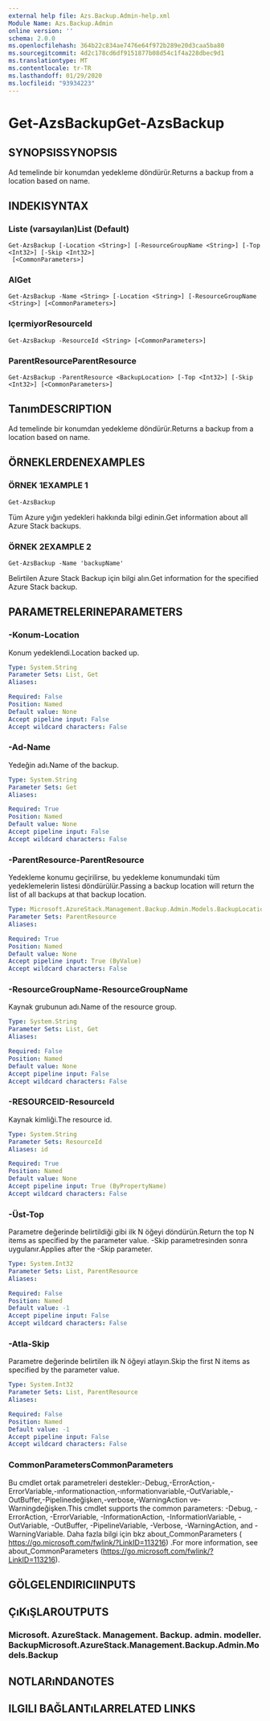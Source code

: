 ```yaml
---
external help file: Azs.Backup.Admin-help.xml
Module Name: Azs.Backup.Admin
online version: ''
schema: 2.0.0
ms.openlocfilehash: 364b22c834ae7476e64f972b289e20d3caa5ba80
ms.sourcegitcommit: 4d2c178cd6df9151877b08d54c1f4a228dbec9d1
ms.translationtype: MT
ms.contentlocale: tr-TR
ms.lasthandoff: 01/29/2020
ms.locfileid: "93934223"
---
```

# <span data-ttu-id="fc076-101">Get-AzsBackup</span><span class="sxs-lookup"><span data-stu-id="fc076-101">Get-AzsBackup</span></span>

## <span data-ttu-id="fc076-102">SYNOPSIS</span><span class="sxs-lookup"><span data-stu-id="fc076-102">SYNOPSIS</span></span>
<span data-ttu-id="fc076-103">Ad temelinde bir konumdan yedekleme döndürür.</span><span class="sxs-lookup"><span data-stu-id="fc076-103">Returns a backup from a location based on name.</span></span>

## <span data-ttu-id="fc076-104">INDEKI</span><span class="sxs-lookup"><span data-stu-id="fc076-104">SYNTAX</span></span>

### <span data-ttu-id="fc076-105">Liste (varsayılan)</span><span class="sxs-lookup"><span data-stu-id="fc076-105">List (Default)</span></span>
```
Get-AzsBackup [-Location <String>] [-ResourceGroupName <String>] [-Top <Int32>] [-Skip <Int32>]
 [<CommonParameters>]
```

### <span data-ttu-id="fc076-106">Al</span><span class="sxs-lookup"><span data-stu-id="fc076-106">Get</span></span>
```
Get-AzsBackup -Name <String> [-Location <String>] [-ResourceGroupName <String>] [<CommonParameters>]
```

### <span data-ttu-id="fc076-107">Içermiyor</span><span class="sxs-lookup"><span data-stu-id="fc076-107">ResourceId</span></span>
```
Get-AzsBackup -ResourceId <String> [<CommonParameters>]
```

### <span data-ttu-id="fc076-108">ParentResource</span><span class="sxs-lookup"><span data-stu-id="fc076-108">ParentResource</span></span>
```
Get-AzsBackup -ParentResource <BackupLocation> [-Top <Int32>] [-Skip <Int32>] [<CommonParameters>]
```

## <span data-ttu-id="fc076-109">Tanım</span><span class="sxs-lookup"><span data-stu-id="fc076-109">DESCRIPTION</span></span>
<span data-ttu-id="fc076-110">Ad temelinde bir konumdan yedekleme döndürür.</span><span class="sxs-lookup"><span data-stu-id="fc076-110">Returns a backup from a location based on name.</span></span>

## <span data-ttu-id="fc076-111">ÖRNEKLERDEN</span><span class="sxs-lookup"><span data-stu-id="fc076-111">EXAMPLES</span></span>

### <span data-ttu-id="fc076-112">ÖRNEK 1</span><span class="sxs-lookup"><span data-stu-id="fc076-112">EXAMPLE 1</span></span>
```
Get-AzsBackup
```

<span data-ttu-id="fc076-113">Tüm Azure yığın yedekleri hakkında bilgi edinin.</span><span class="sxs-lookup"><span data-stu-id="fc076-113">Get information about all Azure Stack backups.</span></span>

### <span data-ttu-id="fc076-114">ÖRNEK 2</span><span class="sxs-lookup"><span data-stu-id="fc076-114">EXAMPLE 2</span></span>
```
Get-AzsBackup -Name 'backupName'
```

<span data-ttu-id="fc076-115">Belirtilen Azure Stack Backup için bilgi alın.</span><span class="sxs-lookup"><span data-stu-id="fc076-115">Get information for the specified Azure Stack backup.</span></span>

## <span data-ttu-id="fc076-116">PARAMETRELERINE</span><span class="sxs-lookup"><span data-stu-id="fc076-116">PARAMETERS</span></span>

### <span data-ttu-id="fc076-117">-Konum</span><span class="sxs-lookup"><span data-stu-id="fc076-117">-Location</span></span>
<span data-ttu-id="fc076-118">Konum yedeklendi.</span><span class="sxs-lookup"><span data-stu-id="fc076-118">Location backed up.</span></span>

```yaml
Type: System.String
Parameter Sets: List, Get
Aliases:

Required: False
Position: Named
Default value: None
Accept pipeline input: False
Accept wildcard characters: False
```

### <span data-ttu-id="fc076-119">-Ad</span><span class="sxs-lookup"><span data-stu-id="fc076-119">-Name</span></span>
<span data-ttu-id="fc076-120">Yedeğin adı.</span><span class="sxs-lookup"><span data-stu-id="fc076-120">Name of the backup.</span></span>

```yaml
Type: System.String
Parameter Sets: Get
Aliases:

Required: True
Position: Named
Default value: None
Accept pipeline input: False
Accept wildcard characters: False
```

### <span data-ttu-id="fc076-121">-ParentResource</span><span class="sxs-lookup"><span data-stu-id="fc076-121">-ParentResource</span></span>
<span data-ttu-id="fc076-122">Yedekleme konumu geçirilirse, bu yedekleme konumundaki tüm yedeklemelerin listesi döndürülür.</span><span class="sxs-lookup"><span data-stu-id="fc076-122">Passing a backup location will return the list of all backups at that backup location.</span></span>

```yaml
Type: Microsoft.AzureStack.Management.Backup.Admin.Models.BackupLocation
Parameter Sets: ParentResource
Aliases:

Required: True
Position: Named
Default value: None
Accept pipeline input: True (ByValue)
Accept wildcard characters: False
```

### <span data-ttu-id="fc076-123">-ResourceGroupName</span><span class="sxs-lookup"><span data-stu-id="fc076-123">-ResourceGroupName</span></span>
<span data-ttu-id="fc076-124">Kaynak grubunun adı.</span><span class="sxs-lookup"><span data-stu-id="fc076-124">Name of the resource group.</span></span>

```yaml
Type: System.String
Parameter Sets: List, Get
Aliases:

Required: False
Position: Named
Default value: None
Accept pipeline input: False
Accept wildcard characters: False
```

### <span data-ttu-id="fc076-125">-RESOURCEID</span><span class="sxs-lookup"><span data-stu-id="fc076-125">-ResourceId</span></span>
<span data-ttu-id="fc076-126">Kaynak kimliği.</span><span class="sxs-lookup"><span data-stu-id="fc076-126">The resource id.</span></span>

```yaml
Type: System.String
Parameter Sets: ResourceId
Aliases: id

Required: True
Position: Named
Default value: None
Accept pipeline input: True (ByPropertyName)
Accept wildcard characters: False
```

### <span data-ttu-id="fc076-127">-Üst</span><span class="sxs-lookup"><span data-stu-id="fc076-127">-Top</span></span>
<span data-ttu-id="fc076-128">Parametre değerinde belirtildiği gibi ilk N öğeyi döndürün.</span><span class="sxs-lookup"><span data-stu-id="fc076-128">Return the top N items as specified by the parameter value.</span></span>
<span data-ttu-id="fc076-129">-Skip parametresinden sonra uygulanır.</span><span class="sxs-lookup"><span data-stu-id="fc076-129">Applies after the -Skip parameter.</span></span>

```yaml
Type: System.Int32
Parameter Sets: List, ParentResource
Aliases:

Required: False
Position: Named
Default value: -1
Accept pipeline input: False
Accept wildcard characters: False
```

### <span data-ttu-id="fc076-130">-Atla</span><span class="sxs-lookup"><span data-stu-id="fc076-130">-Skip</span></span>
<span data-ttu-id="fc076-131">Parametre değerinde belirtilen ilk N öğeyi atlayın.</span><span class="sxs-lookup"><span data-stu-id="fc076-131">Skip the first N items as specified by the parameter value.</span></span>

```yaml
Type: System.Int32
Parameter Sets: List, ParentResource
Aliases:

Required: False
Position: Named
Default value: -1
Accept pipeline input: False
Accept wildcard characters: False
```

### <span data-ttu-id="fc076-132">CommonParameters</span><span class="sxs-lookup"><span data-stu-id="fc076-132">CommonParameters</span></span>
<span data-ttu-id="fc076-133">Bu cmdlet ortak parametreleri destekler:-Debug,-ErrorAction,-ErrorVariable,-ınformationaction,-ınformationvariable,-OutVariable,-OutBuffer,-Pipelinedeğişken,-verbose,-WarningAction ve-Warningdeğişken.</span><span class="sxs-lookup"><span data-stu-id="fc076-133">This cmdlet supports the common parameters: -Debug, -ErrorAction, -ErrorVariable, -InformationAction, -InformationVariable, -OutVariable, -OutBuffer, -PipelineVariable, -Verbose, -WarningAction, and -WarningVariable.</span></span> <span data-ttu-id="fc076-134">Daha fazla bilgi için bkz about_CommonParameters ( https://go.microsoft.com/fwlink/?LinkID=113216) .</span><span class="sxs-lookup"><span data-stu-id="fc076-134">For more information, see about_CommonParameters (https://go.microsoft.com/fwlink/?LinkID=113216).</span></span>

## <span data-ttu-id="fc076-135">GÖLGELENDIRICI</span><span class="sxs-lookup"><span data-stu-id="fc076-135">INPUTS</span></span>

## <span data-ttu-id="fc076-136">ÇıKıŞLAR</span><span class="sxs-lookup"><span data-stu-id="fc076-136">OUTPUTS</span></span>

### <span data-ttu-id="fc076-137">Microsoft. AzureStack. Management. Backup. admin. modeller. Backup</span><span class="sxs-lookup"><span data-stu-id="fc076-137">Microsoft.AzureStack.Management.Backup.Admin.Models.Backup</span></span>

## <span data-ttu-id="fc076-138">NOTLARıNDA</span><span class="sxs-lookup"><span data-stu-id="fc076-138">NOTES</span></span>

## <span data-ttu-id="fc076-139">ILGILI BAĞLANTıLAR</span><span class="sxs-lookup"><span data-stu-id="fc076-139">RELATED LINKS</span></span>
